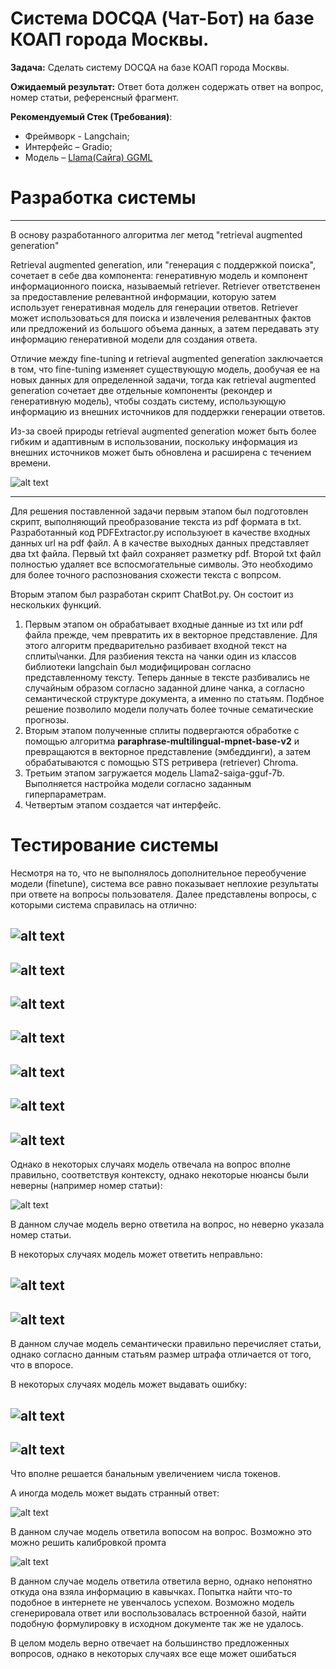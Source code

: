 # Система DOCQA (Чат-Бот) на базе КОАП города Москвы.

**Задача:**  Сделать систему DOCQA на базе КОАП города Москвы.

**Ожидаемый результат:**
Ответ бота должен содержать ответ на вопрос, номер статьи, референсный фрагмент.

**Рекомендуемый Стек (Требования)**:
- Фреймворк - Langchain;
- Интерфейс – Gradio;
- Модель – [Llama(Сайга) GGML](https://huggingface.co/IlyaGusev/saiga2_7b_gguf)

# Разработка системы
-----

В основу разработанного алгоритма лег метод "retrieval augmented generation"

Retrieval augmented generation, или "генерация с поддержкой поиска", сочетает в себе два компонента: генеративную модель и компонент информационного поиска, называемый retriever. Retriever ответственен за предоставление релевантной информации, которую затем использует генеративная модель для генерации ответов. Retriever может использоваться для поиска и извлечения релевантных фактов или предложений из большого объема данных, а затем передавать эту информацию генеративной модели для создания ответа.

Отличие между fine-tuning и retrieval augmented generation заключается в том, что fine-tuning изменяет существующую модель, дообучая ее на новых данных для определенной задачи, тогда как retrieval augmented generation сочетает две отдельные компоненты (рекондер и генеративную модель), чтобы создать систему, использующую информацию из внешних источников для поддержки генерации ответов.

Из-за своей природы retrieval augmented generation может быть более гибким и адаптивным в использовании, поскольку информация из внешних источников может быть обновлена и расширена с течением времени. 

 ![alt text](img/Architecture.png)

-----

Для решения поставленной задачи первым этапом был подготовлен скрипт, выполняющий преобразование текста из pdf формата в txt.
Разработанный код PDFExtractor.py используюет в качестве входных данных url на pdf файл. А в качестве выходных данных представляет два txt файла. Первый txt файл сохраняет разметку pdf. Второй txt файл полностью удаляет все вспосмогательные символы. Это необходимо для более точного распознования схожести текста с вопрсом.

Вторым этапом был разработан скрипт ChatBot.py. Он состоит из нескольких функций.
1. Первым этапом он обрабатывает входные данные из txt или pdf файла прежде, чем превратить их в векторное представление. Для этого алгоритм предварительно разбивает входной текст на сплиты\чанки. Для разбиения текста на чанки один из классов библиотеки langchain был модифицирован согласно представленному тексту. Теперь данные в тексте разбивались не случайным образом согласно заданной длине чанка, а согласно семантической структуре документа, а именно по статьям. Подбное решение позволило модели получать более точные сематические прогнозы.
2. Вторым этапом полученные сплиты подвергаются обработке с помощью алгоритма **paraphrase-multilingual-mpnet-base-v2** и превращаются в векторное представление (эмбеддинги), а затем обрабатываются с помощью STS ретривера (retriever) Chroma.
3. Третьим этапом загружается модель Llama2-saiga-gguf-7b. Выполняется настройка модели согласно заданным гиперпараметрам.
4. Четвертым этапом создается чат интерфейс.

# Тестирование системы

Несмотря на то, что не выполнялось дополнительное переобучение модели (finetune), система все равно показывает неплохие результаты при ответе на вопросы пользователя. Далее представлены вопросы, с которыми система справилась на отлично:

![alt text](img/Result/GreatAnswer1.png)
----
![alt text](img/Result/GreatAnswer2.png)
----
![alt text](img/Result/GreatAnswer3.png)
----
![alt text](img/Result/GreatAnswer4.png)
----
![alt text](img/Result/GreatAnswer5.png)
----
![alt text](img/Result/GreatAnswer6.png)
----
![alt text](img/Result/GreatAnswer7.png)
----
Однако в некоторых  случаях модель отвечала на вопрос вполне правильно, соответствуя контексту, однако некоторые нюансы были неверны (например номер статьи):

![alt text](img/Result/MidlleAnswer.png)

В данном случае модель верно ответила на вопрос, но неверно указала номер статьи.

В некоторых случаях модель может ответить неправльно:

![alt text](img/Result/WrongAnswer.png)
----
![alt text](img/Result/WrongAnswer2.png)
----

В данном случае модель семантически правильно перечисляет статьи, однако согласно данным статьям размер штрафа отличается от того, что в  впоросе.


В некоторых случаях модель может выдавать ошибку:

![alt text](img/Result/Error.png)
----
![alt text](img/Result/ErrorConsole.png)
----

Что вполне решается банальным увеличением числа токенов.

А иногда модель может выдать странный ответ:

![alt text](img/Result/StrangeAnswer.png)

В данном случае модель ответила вопосом на вопрос. Возможно это можно решить калибровкой промта

![alt text](img/Result/StrangeAnswer2.png)

В данном случае модель ответила ответила верно, однако непонятно откуда она взяла информацию в кавычках. Попытка найти что-то подобное в интернете не увенчалось успехом. Возможно модель сгенерировала ответ или воспользовалась встроенной базой,  найти подобную формулировку в исходном документе так же не удалось.

В целом модель верно отвечает на большинство предложенных вопросов, однако в некоторых случаях все еще может ошибаться
